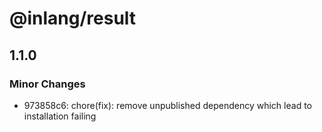 # @inlang/result

## 1.1.0

### Minor Changes

- 973858c6: chore(fix): remove unpublished dependency which lead to installation failing
